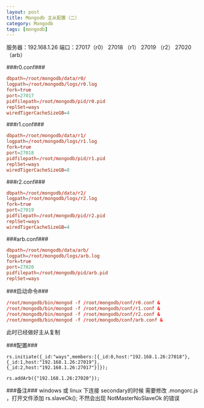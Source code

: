 ```yaml
---
layout: post
title: Mongodb 主从配置（二）
category: Mongodb
tags: [mongodb]
---
```


服务器：192.168.1.26
端口：27017（r0）
27018 （r1）
27019 （r2）
27020 （arb）

###r0.conf###
```conf
dbpath=/root/mongodb/data/r0/
logpath=/root/mongodb/logs/r0.log
fork=true
port=27017
pidfilepath=/root/mongodb/pid/r0.pid
replSet=ways
wiredTigerCacheSizeGB=4
```

###r1.conf###
```conf
dbpath=/root/mongodb/data/r1/
logpath=/root/mongodb/logs/r1.log
fork=true
port=27018
pidfilepath=/root/mongodb/pid/r1.pid
replSet=ways
wiredTigerCacheSizeGB=8
```

###r2.conf###
```conf
dbpath=/root/mongodb/data/r2/
logpath=/root/mongodb/logs/r2.log
fork=true
port=27019
pidfilepath=/root/mongodb/pid/r2.pid
replSet=ways
wiredTigerCacheSizeGB=4
```

###arb.conf###
```conf
dbpath=/root/mongodb/data/arb/
logpath=/root/mongodb/logs/arb.log
fork=true
port=27020
pidfilepath=/root/mongodb/pid/arb.pid
replSet=ways
```

###启动命令###
```conf
/root/mongodb/bin/mongod -f /root/mongodb/conf/r0.conf &
/root/mongodb/bin/mongod -f /root/mongodb/conf/r1.conf &
/root/mongodb/bin/mongod -f /root/mongodb/conf/r2.conf &
/root/mongodb/bin/mongod -f /root/mongodb/conf/arb.conf &
```
此时已经做好主从复制

###配置###
```shell
rs.initiate({_id:"ways",members:[{_id:0,host:"192.168.1.26:27018"},{_id:1,host:"192.168.1.26:27019"},{_id:2,host:"192.168.1.26:27017"}]});

rs.addArb({"192.168.1.26:27020"});
```



###备注###
windows 或 linux 下连接 secondary的时候 需要修改 .mongorc.js ，打开文件添加 rs.slaveOk();
不然会出现 NotMasterNoSlaveOk 的错误
